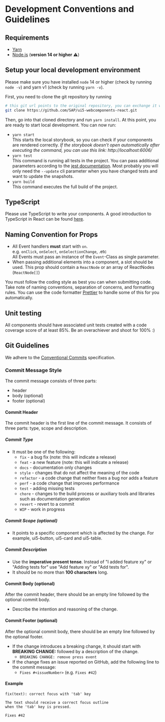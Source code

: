 # Development Conventions and Guidelines

## Requirements

- [Yarn](https://yarnpkg.com)
- [Node.js](https://nodejs.org/) (**version 14 or higher** ⚠️)

## Setup your local development environment

Please make sure you have installed `node` 14 or higher (check by running `node -v`) and yarn v1 (check by running `yarn -v`).

First, you need to clone the git repository by running
```sh
# this git url points to the original repository, you can exchange it with the address of your fork
git clone https://github.com/SAP/ui5-webcomponents-react.git
```
Then, go into that cloned directory and run `yarn install`. At this point, you are ready to start local development. You can now run:

- `yarn start` <br />
  This starts the local storybook, so you can check if your components are rendered correctly. _If the storybook doesn't open automatically after executing the command, you can use this link: http://localhost:6006/_
- `yarn test` <br />
  This command is running all tests in the project. You can pass additional parameters according to the [jest documentation](https://jestjs.io/docs/en/cli). Most probably you will only need the `--update` cli parameter when you have changed tests and want to update the snapshots.
- `yarn build` <br />
  This command executes the full build of the project.

## TypeScript

Please use TypeScript to write your components. A good introduction to TypeScript in React can be found [here](https://levelup.gitconnected.com/ultimate-react-component-patterns-with-typescript-2-8-82990c516935).

## Naming Convention for Props
- All Event handlers **must** start with `on`.<br />
   e.g. `onClick`, `onSelect`, `onSelectionChange`, .etc<br />
   All Events must pass an instance of the `Event`-Class as single parameter.
- When passing additional elements into a component, a slot should be used. This prop should contain a `ReactNode` or an array of ReactNodes (`ReactNode[]`)

You must follow the coding style as best you can when submitting code. Take note of naming conventions, separation of concerns, and formatting rules. You can use the code formatter [Prettier](https://prettier.io/) to handle some of this for you automatically.

## Unit testing

All components should have associated unit tests created with a code coverage score of at least 85%. Be an overachiever and shoot for 100% :)

## Git Guidelines

We adhere to the [Conventional Commits](https://conventionalcommits.org) specification.

### Commit Message Style
The commit message consists of three parts:
- header
- body (optional)
- footer (optional)

#### Commit Header
The commit header is the first line of the commit message. It consists of three parts: type, scope and description.

##### Commit Type
- It must be one of the following:
    + `fix` - a bug fix (note: this will indicate a release)
    + `feat` - a new feature (note: this will indicate a release)
    + `docs` - documentation only changes
    + `style` - changes that do not affect the meaning of the code
    + `refactor` - a code change that neither fixes a bug nor adds a feature
    + `perf` - a code change that improves performance
    + `test` - adding missing tests
    + `chore` - changes to the build process or auxiliary tools and libraries such as documentation generation
    + `revert` - revert to a commit
    + `WIP` - work in progress

##### Commit Scope (optional)
- It points to a specific component which is affected by the change. For example, ui5-button, ui5-card and ui5-table.

##### Commit Description
- Use the **imperative present tense**. Instead of "I added feature xy" or "Adding tests for" use "Add feature xy" or "Add tests for".
- It should be no more than **100 characters** long.


#### Commit Body (optional)
After the commit header, there should be an empty line followed by the optional commit body.
- Describe the intention and reasoning of the change.

#### Commit Footer (optional)
After the optional commit body, there should be an empty line followed by the optional footer.
- If the change introduces a breaking change, it should start with **BREAKING CHANGE:** followed by a description of the change.
    + `BREAKING CHANGE: remove press event`
- If the change fixes an issue reported on GitHub, add the following line to the commit message:
    + `Fixes #<issueNumber>` (e.g. `Fixes #42`)

#### Example
```
fix(text): correct focus with 'tab' key

The text should receive a correct focus outline
when the 'tab' key is pressed.

Fixes #42
```
